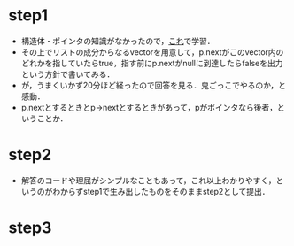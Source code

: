# step1
- 構造体・ポインタの知識がなかったので，[これ](https://atcoder.jp/contests/apg4b)で学習．  
- その上でリストの成分からなるvectorを用意して，p.nextがこのvector内のどれかを指していたらtrue，指す前にp.nextがnullに到達したらfalseを出力という方針で書いてみる．  
- が，うまくいかず20分ほど経ったので回答を見る．鬼ごっこでやるのか，と感動．  
- p.nextとするときとp->nextとするときがあって，pがポインタなら後者，ということか．  

# step2
- 解答のコードや理屈がシンプルなこともあって，これ以上わかりやすく，というのがわからずstep1で生み出したものをそのままstep2として提出．

# step3
